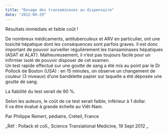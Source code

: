 ```yaml
---
title: "Dosage des transaminases au dispensaire"
date: "2012-09-29"
---
```


Résultats immédiats et faible coût !

De nombreux médicaments, antituberculeux et ARV en particulier, ont une toxicité hépatique dont les conséquences sont parfois graves. Il est donc important de pouvoir surveiller régulièrement les transaminases hépatiques (ASAT et ALAT). Malheureusement, il n’est pas toujours facile pour un infirmier isolé de pouvoir disposer de cet examen.  
Un test rapide effectué sur une goutte de sang a été mis au point par le Dr Pollock de Boston (USA) : en 15 minutes, on observe un changement de couleur (3 niveaux) d’une bandelette papier sur laquelle a été déposée une goutte de sang.

La fiabilité du test serait de 90 %.

Selon les auteurs, le coût de ce test serait faible, inférieur à 1 dollar.  
Il va être évalué à grande échelle au Viêt-Nam.

Par Philippe Reinert, pédiatre, Créteil, France

\_Réf : Pollack et coll., Science Translational Medicine, 19 Sept 2012 \_
